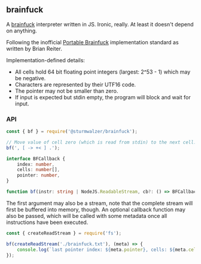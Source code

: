 ## brainfuck

A [brainfuck](http://www.muppetlabs.com/~breadbox/bf/) interpreter written in JS. Ironic, really. At least it doesn't depend on anything.

Following the inofficial [Portable Brainfuck](http://www.muppetlabs.com/~breadbox/bf/standards.html) implementation standard as written by Brian Reiter.

Implementation-defined details:
- All cells hold 64 bit floating point integers (largest: 2^53 - 1) which may be negative.
- Characters are represented by their UTF16 code.
- The pointer may not be smaller than zero.
- If input is expected but stdin empty, the program will block and wait for input.

### API

```javascript
const { bf } = require('@sturmwalzer/brainfuck');

// Move value of cell zero (which is read from stdin) to the next cell.
bf(', [ -> +< ] .');
```

```typescript
interface BFCallback {
    index: number,
    cells: number[],
    pointer: number,
}

function bf(instr: string | NodeJS.ReadableStream, cb?: () => BFCallback)
```

The first argument may also be a stream, note that the complete stream will first be buffered into memory, though. An optional callback function may also be passed, which will be called with some metadata once all instructions have been executed.

```javascript
const { createReadStream } = require('fs');

bf(createReadStream('./brainfuck.txt'), (meta) => {
    console.log(`last pointer index: ${meta.pointer}, cells: ${meta.cells}`);
});
```